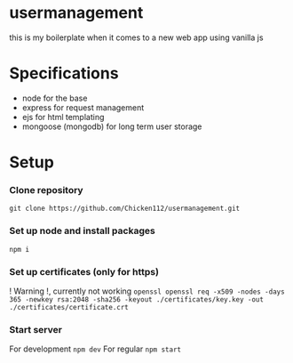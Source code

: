 # usermanagement

this is my boilerplate when it comes to a new web app using vanilla js

# Specifications
 - node for the base
 - express for request management
 - ejs for html templating
 - mongoose (mongodb) for long term user storage


# Setup
### Clone repository
``` git clone https://github.com/Chicken112/usermanagement.git ```
### Set up node and install packages
``` npm i ```
### Set up certificates (only for https)
! Warning !, currently not working
``` openssl openssl req -x509 -nodes -days 365 -newkey rsa:2048 -sha256 -keyout ./certificates/key.key -out ./certificates/certificate.crt ```
### Start server
For development
``` npm dev ```
For regular
``` npm start ```